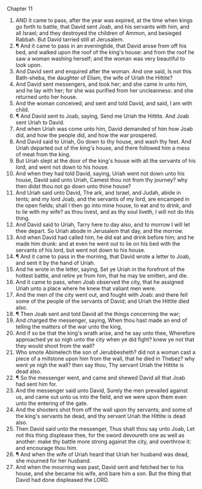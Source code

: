 

Chapter 11

1. AND it came to pass, after the year was expired, at the time when kings go forth to battle, that David sent Joab, and his servants with him, and all Israel; and they destroyed the children of Ammon, and besieged Rabbah.  But David tarried still at Jerusalem.
2. ¶ And it came to pass in an eveningtide, that David arose from off his bed, and walked upon the roof of the king's house: and from the roof he saw a woman washing herself; and the woman was very beautiful to look upon.
3. And David sent and enquired after the woman.  And one said, Is not this Bath-sheba, the daughter of Eliam, the wife of Uriah the Hittite?
4. And David sent messengers, and took her; and she came in unto him, and he lay with her; for she was purified from her uncleanness: and she returned unto her house.
5. And the woman conceived, and sent and told David, and said, I am with child.
6. ¶ And David sent to Joab, saying, Send me Uriah the Hittite.  And Joab sent Uriah to David.
7. And when Uriah was come unto him, David demanded of him how Joab did, and how the people did, and how the war prospered.
8. And David said to Uriah, Go down to thy house, and wash thy feet.  And Uriah departed out of the king's house, and there followed him a mess of meat from the king.
9. But Uriah slept at the door of the king's house with all the servants of his lord, and went not down to his house.
10. And when they had told David, saying, Uriah went not down unto his house, David said unto Uriah, Camest thou not from thy journey?  why then didst thou not go down unto thine house?
11. And Uriah said unto David, The ark, and Israel, and Judah, abide in tents; and my lord Joab, and the servants of my lord, are encamped in the open fields; shall I then go into mine house, to eat and to drink, and to lie with my wife?  as thou livest, and as thy soul liveth, I will not do this thing.
12. And David said to Uriah, Tarry here to day also, and to morrow I will let thee depart.  So Uriah abode in Jerusalem that day, and the morrow.
13. And when David had called him, he did eat and drink before him; and he made him drunk: and at even he went out to lie on his bed with the servants of his lord, but went not down to his house.
14. ¶ And it came to pass in the morning, that David wrote a letter to Joab, and sent it by the hand of Uriah.
15. And he wrote in the letter, saying, Set ye Uriah in the forefront of the hottest battle, and retire ye from him, that he may be smitten, and die.
16. And it came to pass, when Joab observed the city, that he assigned Uriah unto a place where he knew that valiant men were.
17. And the men of the city went out, and fought with Joab: and there fell some of the people of the servants of David; and Uriah the Hittite died also.
18. ¶ Then Joab sent and told David all the things concerning the war;
19. And charged the messenger, saying, When thou hast made an end of telling the matters of the war unto the king,
20. And if so be that the king's wrath arise, and he say unto thee, Wherefore approached ye so nigh unto the city when ye did fight?  knew ye not that they would shoot from the wall?
21. Who smote Abimelech the son of Jerubbesheth?  did not a woman cast a piece of a millstone upon him from the wall, that he died in Thebez?  why went ye nigh the wall?  then say thou, Thy servant Uriah the Hittite is dead also.
22. ¶ So the messenger went, and came and shewed David all that Joab had sent him for.
23. And the messenger said unto David, Surely the men prevailed against us, and came out unto us into the field, and we were upon them even unto the entering of the gate.
24. And the shooters shot from off the wall upon thy servants; and some of the king's servants be dead, and thy servant Uriah the Hittite is dead also.
25. Then David said unto the messenger, Thus shalt thou say unto Joab, Let not this thing displease thee, for the sword devoureth one as well as another: make thy battle more strong against the city, and overthrow it: and encourage thou him.
26. ¶ And when the wife of Uriah heard that Uriah her husband was dead, she mourned for her husband.
27. And when the mourning was past, David sent and fetched her to his house, and she became his wife, and bare him a son.  But the thing that David had done displeased the LORD.
